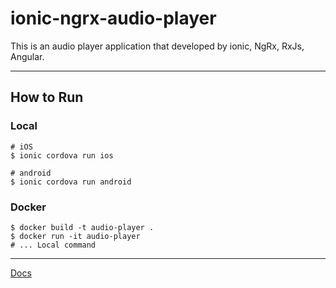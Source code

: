 # ionic-ngrx-audio-player
This is an audio player application that developed by ionic, NgRx, RxJs, Angular.

---
## How to Run

### Local

```
# iOS
$ ionic cordova run ios

# android
$ ionic cordova run android
```

### Docker
```
$ docker build -t audio-player .
$ docker run -it audio-player
# ... Local command
```

---

[Docs](https://auth0.com/blog/jp-building-an-audio-player-app-with-ionic-angular-rxjs-and-ngrx/)
